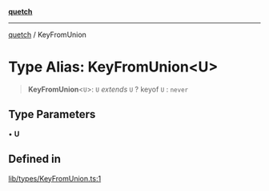 [**quetch**](../README.md)

***

[quetch](../README.md) / KeyFromUnion

# Type Alias: KeyFromUnion\<U\>

> **KeyFromUnion**\<`U`\>: `U` *extends* `U` ? keyof `U` : `never`

## Type Parameters

• **U**

## Defined in

[lib/types/KeyFromUnion.ts:1](https://github.com/nevoland/quetch/blob/db84578eb5eba15d3388a1c2cfad7cc80fe9fbe6/lib/types/KeyFromUnion.ts#L1)
